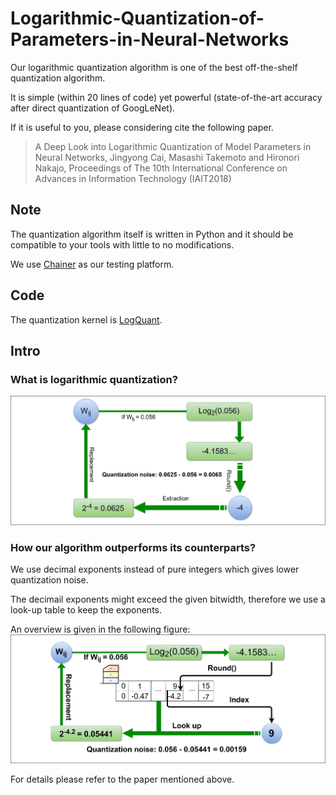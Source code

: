 # Logarithmic-Quantization-of-Parameters-in-Neural-Networks

Our logarithmic quantization algorithm is one of the best off-the-shelf quantization algorithm.

It is simple (within 20 lines of code) yet powerful (state-of-the-art accuracy after direct quantization of GoogLeNet).

If it is useful to you, please considering cite the following paper.

> A Deep Look into Logarithmic Quantization of Model Parameters in Neural Networks, Jingyong Cai, Masashi Takemoto and Hironori Nakajo, Proceedings of The 10th International Conference on Advances in Information Technology (IAIT2018)


## Note

The quantization algorithm itself is written in Python and it should be compatible to your tools with little to no modifications.

We use [Chainer](https://chainer.org/) as our testing platform. 

## Code

The quantization kernel is [LogQuant](https://github.com/CJYLab/Logarithmic-Quantization-of-Parameters-in-Neural-Networks/blob/master/utils/logquant_v3.py).

## Intro

### What is logarithmic quantization?

![Logarithmic Quantization](/img/over_view.jpg)


### How our algorithm outperforms its counterparts?

We use decimal exponents instead of pure integers which gives lower quantization noise.

The decimail exponents might exceed the given bitwidth, therefore we use a look-up table to keep the exponents.

An overview is given in the following figure:
![DLQ](/img/logquant.jpg)

For details please refer to the paper mentioned above.
